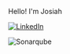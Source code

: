 

Hello! I'm Josiah 



[![LinkedIn](https://img.shields.io/badge/LinkedIn-Profile-blue)](https://www.linkedin.com/in/josiahboman/)


![Sonarqube]({https://img.shields.io/badge/Sonarqube-5190cf?style=for-the-badge&logo=sonarqube&logoColor=white})
